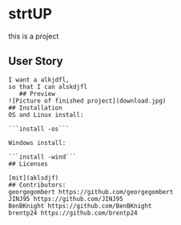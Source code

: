 # strtUP
this is a project
## User Story
```As a aldkjf, 
I want a alkjdfl, 
so that I can alskdjfl
   ## Preview
![Picture of finished project](download.jpg)
## Installation
OS and Linux install:
   
```install -os```
   
Windows install: 
   
```install -wind```
## Licenses
   
[mit](aklsdjf)
## Contributors:
georgegombert https://github.com/georgegombert
JINJ95 https://github.com/JINJ95
BenBKnight https://github.com/BenBKnight
brentp24 https://github.com/brentp24
